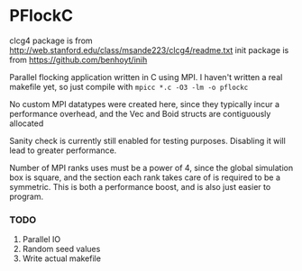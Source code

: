 # PFlockC

clcg4 package is from http://web.stanford.edu/class/msande223/clcg4/readme.txt
init package is from https://github.com/benhoyt/inih

Parallel flocking application written in C using MPI. I haven't written a real makefile yet, so just compile with `mpicc *.c -O3 -lm -o pflockc`

No custom MPI datatypes were created here, since they typically incur a performance overhead, and the Vec and Boid structs are contiguously allocated

Sanity check is currently still enabled for testing purposes. Disabling it will lead to greater performance.

Number of MPI ranks uses must be a power of 4, since the global simulation box is square, and the section each rank takes care of is required to be a symmetric. This is both a performance boost, and is also just easier to program.

### TODO
1. Parallel IO
2. Random seed values
3. Write actual makefile
